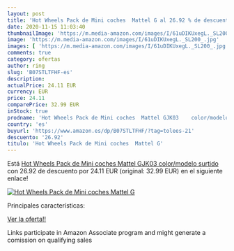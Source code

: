 ```yaml
---
layout: post
title: 'Hot Wheels Pack de Mini coches  Mattel G al 26.92 % de descuento'
date: 2020-11-15 11:03:40
thumbnailImage: 'https://m.media-amazon.com/images/I/61uDIKUxegL._SL200_.jpg'
image: 'https://m.media-amazon.com/images/I/61uDIKUxegL._SL200_.jpg'
images: [ 'https://m.media-amazon.com/images/I/61uDIKUxegL._SL200_.jpg' ]
comments: true
category: ofertas
author: ring
slug: 'B07STLTFHF-es'
description:
actualPrice: 24.11 EUR
currency: EUR
price: 24.11
comparePrice: 32.99 EUR
inStock: true
prodname: 'Hot Wheels Pack de Mini coches  Mattel GJK03    color/modelo surtido'
country: 'es'
buyurl: 'https://www.amazon.es/dp/B07STLTFHF/?tag=tolees-21'
descuento: '26.92'
titulo: 'Hot Wheels Pack de Mini coches  Mattel G'
---
```


Está [Hot Wheels Pack de Mini coches  Mattel GJK03    color/modelo surtido](https://www.amazon.es/dp/B07STLTFHF/?tag=tolees-21) con 26.92 de descuento por 24.11 EUR (original: 32.99 EUR) en el siguiente enlace!

[![Hot Wheels Pack de Mini coches  Mattel G](https://m.media-amazon.com/images/I/61uDIKUxegL._SL200_.jpg)](https://www.amazon.es/dp/B07STLTFHF/?tag=tolees-21)

Principales características:


[Ver la oferta!!](https://www.amazon.es/dp/B07STLTFHF/?tag=tolees-21)

Links participate in Amazon Associate program and might generate a comission on qualifying sales


